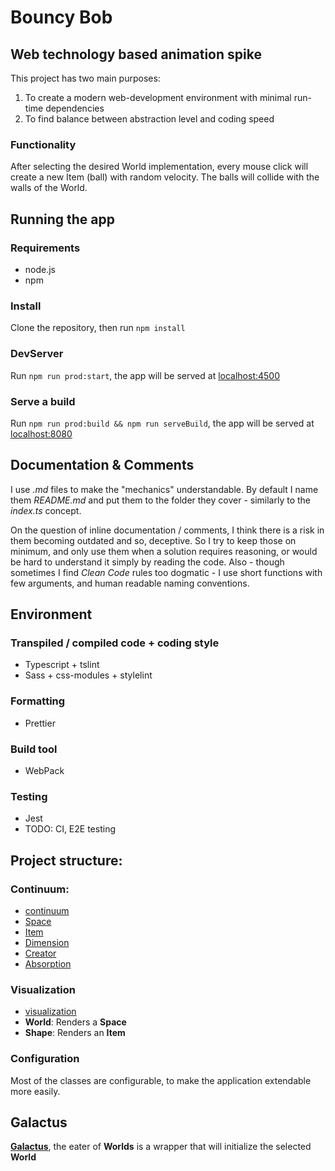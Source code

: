 # Bouncy Bob
## Web technology based animation spike

This project has two main purposes:
1. To create a modern web-development environment with minimal
run-time dependencies
2. To find balance between abstraction level and coding speed

### Functionality

After selecting the desired World implementation, every mouse click will
create a new Item (ball) with random velocity. The balls will collide
with the walls of the World.

## Running the app

### Requirements
- node.js
- npm

### Install
Clone the repository, then run `npm install`

### DevServer
Run `npm run prod:start`, the app will be served at
[localhost:4500](http://localhost:4500)

### Serve a build
Run `npm run prod:build && npm run serveBuild`, the app will be
served at [localhost:8080](http://localhost:8080)

## Documentation & Comments

I use *.md* files to make the "mechanics" understandable. By default I name
them *README.md* and put them to the folder they cover - similarly to
the *index.ts* concept.

On the question of inline documentation / comments, I think there is a
risk in them becoming outdated and so, deceptive. So I try to keep
those on minimum, and only use them when a solution requires
reasoning, or would be hard to understand it simply by reading the code.
Also - though sometimes I find *Clean Code* rules too dogmatic - I
use short functions with few arguments, and human readable naming
conventions.

## Environment
### Transpiled / compiled code + coding style
- Typescript + tslint
- Sass + css-modules + stylelint
### Formatting
- Prettier
### Build tool
- WebPack
### Testing
- Jest
- TODO: CI, E2E testing

## Project structure:
### Continuum:
- [continuum](/src/continuum/README.md)
- [Space](/src/continuum/space/README.md)
- [Item](/src/continuum/item/README.md)
- [Dimension](/src/continuum/dimension/README.md)
- [Creator](/src/continuum/creator/README.md)
- [Absorption](/src/continuum/absorption/README.md)

### Visualization
- [visualization](/src/visualization/README.md)
- **World**: Renders a **Space**
- **Shape**: Renders an **Item**

### Configuration
Most of the classes are configurable, to make the application extendable
more easily.

## Galactus
**[Galactus](/src/galactus/README.md)**, the eater of **Worlds** is a wrapper that will
initialize the selected **World**
